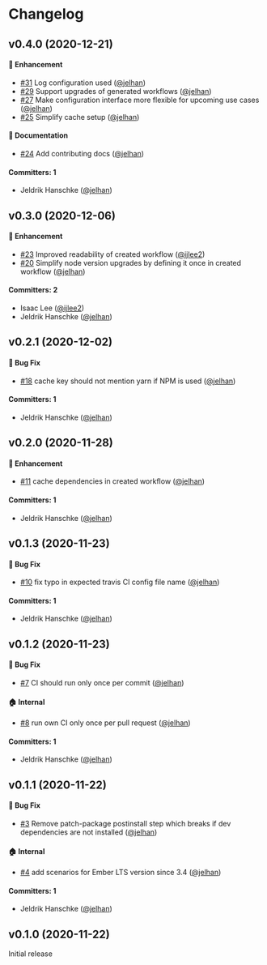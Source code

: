 # Changelog

## v0.4.0 (2020-12-21)

#### :rocket: Enhancement
* [#31](https://github.com/jelhan/create-github-actions-setup-for-ember-addon/pull/31) Log configuration used ([@jelhan](https://github.com/jelhan))
* [#29](https://github.com/jelhan/create-github-actions-setup-for-ember-addon/pull/29) Support upgrades of generated workflows ([@jelhan](https://github.com/jelhan))
* [#27](https://github.com/jelhan/create-github-actions-setup-for-ember-addon/pull/27) Make configuration interface more flexible for upcoming use cases ([@jelhan](https://github.com/jelhan))
* [#25](https://github.com/jelhan/create-github-actions-setup-for-ember-addon/pull/25) Simplify cache setup ([@jelhan](https://github.com/jelhan))

#### :memo: Documentation
* [#24](https://github.com/jelhan/create-github-actions-setup-for-ember-addon/pull/24) Add contributing docs ([@jelhan](https://github.com/jelhan))

#### Committers: 1
- Jeldrik Hanschke ([@jelhan](https://github.com/jelhan))


## v0.3.0 (2020-12-06)

#### :rocket: Enhancement
* [#23](https://github.com/jelhan/create-github-actions-setup-for-ember-addon/pull/23) Improved readability of created workflow ([@ijlee2](https://github.com/ijlee2))
* [#20](https://github.com/jelhan/create-github-actions-setup-for-ember-addon/pull/20) Simplify node version upgrades by defining it once in created workflow ([@jelhan](https://github.com/jelhan))

#### Committers: 2
- Isaac Lee ([@ijlee2](https://github.com/ijlee2))
- Jeldrik Hanschke ([@jelhan](https://github.com/jelhan))

## v0.2.1 (2020-12-02)

#### :bug: Bug Fix
* [#18](https://github.com/jelhan/create-github-actions-setup-for-ember-addon/pull/18) cache key should not mention yarn if NPM is used ([@jelhan](https://github.com/jelhan))

#### Committers: 1
- Jeldrik Hanschke ([@jelhan](https://github.com/jelhan))

## v0.2.0 (2020-11-28)

#### :rocket: Enhancement
* [#11](https://github.com/jelhan/create-github-actions-setup-for-ember-addon/pull/11) cache dependencies in created workflow ([@jelhan](https://github.com/jelhan))

#### Committers: 1
- Jeldrik Hanschke ([@jelhan](https://github.com/jelhan))

## v0.1.3 (2020-11-23)

#### :bug: Bug Fix
* [#10](https://github.com/jelhan/create-github-actions-setup-for-ember-addon/pull/10) fix typo in expected travis CI config file name ([@jelhan](https://github.com/jelhan))

#### Committers: 1
- Jeldrik Hanschke ([@jelhan](https://github.com/jelhan))

## v0.1.2 (2020-11-23)

#### :bug: Bug Fix
* [#7](https://github.com/jelhan/create-github-actions-setup-for-ember-addon/pull/7) CI should run only once per commit ([@jelhan](https://github.com/jelhan))

#### :house: Internal
* [#8](https://github.com/jelhan/create-github-actions-setup-for-ember-addon/pull/8) run own CI only once per pull request ([@jelhan](https://github.com/jelhan))

#### Committers: 1
- Jeldrik Hanschke ([@jelhan](https://github.com/jelhan))

## v0.1.1 (2020-11-22)

#### :bug: Bug Fix
* [#3](https://github.com/jelhan/create-github-actions-setup-for-ember-addon/pull/3) Remove patch-package postinstall step which breaks if dev dependencies are not installed ([@jelhan](https://github.com/jelhan))

#### :house: Internal
* [#4](https://github.com/jelhan/create-github-actions-setup-for-ember-addon/pull/4) add scenarios for Ember LTS version since 3.4 ([@jelhan](https://github.com/jelhan))

#### Committers: 1
- Jeldrik Hanschke ([@jelhan](https://github.com/jelhan))

## v0.1.0 (2020-11-22)

Initial release
